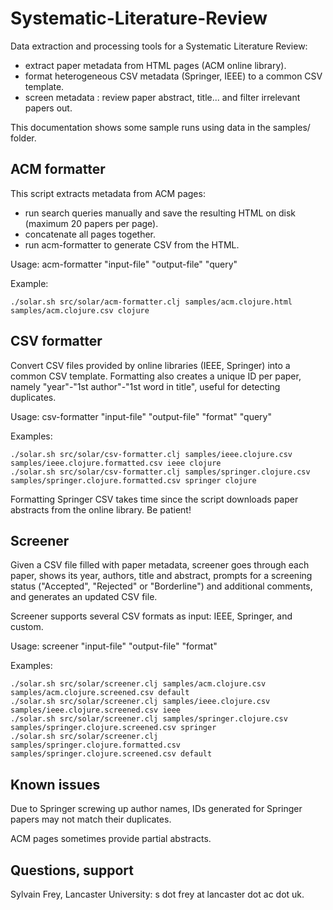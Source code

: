 Systematic-Literature-Review
============================

Data extraction and processing tools for a Systematic Literature Review:
- extract paper metadata from HTML pages (ACM online library).
- format heterogeneous CSV metadata (Springer, IEEE) to a common CSV template.
- screen metadata : review paper abstract, title... and filter irrelevant papers out.

This documentation shows some sample runs using data in the samples/ folder.


ACM formatter
-------------

This script extracts metadata from ACM pages:
- run search queries manually and save the resulting HTML on disk (maximum 20 papers per page).
- concatenate all pages together. 
- run acm-formatter to generate CSV from the HTML. 

Usage: acm-formatter "input-file" "output-file" "query"

Example:

    ./solar.sh src/solar/acm-formatter.clj samples/acm.clojure.html samples/acm.clojure.csv clojure



CSV formatter
-------------

Convert CSV files provided by online libraries (IEEE, Springer) into a common CSV template. Formatting also creates a unique ID per paper, namely "year"-"1st author"-"1st word in title", useful for detecting duplicates.

Usage: csv-formatter "input-file" "output-file" "format" "query"

Examples:
    
    ./solar.sh src/solar/csv-formatter.clj samples/ieee.clojure.csv samples/ieee.clojure.formatted.csv ieee clojure
    ./solar.sh src/solar/csv-formatter.clj samples/springer.clojure.csv samples/springer.clojure.formatted.csv springer clojure

Formatting Springer CSV takes time since the script downloads paper abstracts from the online library. Be patient!



Screener
--------

Given a CSV file filled with paper metadata, screener goes through each paper, shows its year, authors, title and abstract, prompts for a screening status ("Accepted", "Rejected" or "Borderline") and additional comments, and generates an updated CSV file.

Screener supports several CSV formats as input: IEEE, Springer, and custom.

Usage: screener "input-file" "output-file" "format"

Examples:

    ./solar.sh src/solar/screener.clj samples/acm.clojure.csv samples/acm.clojure.screened.csv default
    ./solar.sh src/solar/screener.clj samples/ieee.clojure.csv samples/ieee.clojure.screened.csv ieee
    ./solar.sh src/solar/screener.clj samples/springer.clojure.csv samples/springer.clojure.screened.csv springer
    ./solar.sh src/solar/screener.clj samples/springer.clojure.formatted.csv samples/springer.clojure.screened.csv default



Known issues
------------

Due to Springer screwing up author names, IDs generated for Springer papers may not match their duplicates.

ACM pages sometimes provide partial abstracts.



Questions, support
------------------

Sylvain Frey, Lancaster University: s dot frey at lancaster dot ac dot uk.
